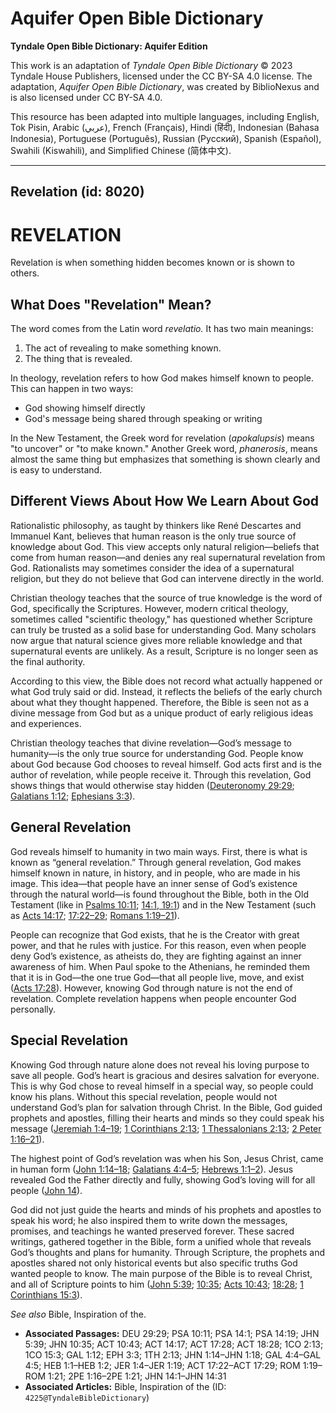 # Aquifer Open Bible Dictionary

**Tyndale Open Bible Dictionary: Aquifer Edition**

This work is an adaptation of *Tyndale Open Bible Dictionary* © 2023 Tyndale House Publishers, licensed under the CC BY\-SA 4\.0 license. The adaptation, *Aquifer Open Bible Dictionary*, was created by BiblioNexus and is also licensed under CC BY\-SA 4\.0\.

This resource has been adapted into multiple languages, including English, Tok Pisin, Arabic (عربي), French (Français), Hindi (हिंदी), Indonesian (Bahasa Indonesia), Portuguese (Português), Russian (Русский), Spanish (Español), Swahili (Kiswahili), and Simplified Chinese (简体中文).



--------------------------------

## Revelation (id: 8020)

REVELATION
==========

Revelation is when something hidden becomes known or is shown to others. 

What Does "Revelation" Mean?
----------------------------

The word comes from the Latin word *revelatio.* It has two main meanings:

1. The act of revealing to make something known.
2. The thing that is revealed.

In theology, revelation refers to how God makes himself known to people. This can happen in two ways:

* God showing himself directly
* God's message being shared through speaking or writing

In the New Testament, the Greek word for revelation (*apokalupsis*) means "to uncover" or "to make known." Another Greek word, *phanerosis*, means almost the same thing but emphasizes that something is shown clearly and is easy to understand.

Different Views About How We Learn About God
--------------------------------------------

Rationalistic philosophy, as taught by thinkers like René Descartes and Immanuel Kant, believes that human reason is the only true source of knowledge about God. This view accepts only natural religion—beliefs that come from human reason—and denies any real supernatural revelation from God. Rationalists may sometimes consider the idea of a supernatural religion, but they do not believe that God can intervene directly in the world.

Christian theology teaches that the source of true knowledge is the word of God, specifically the Scriptures. However, modern critical theology, sometimes called "scientific theology," has questioned whether Scripture can truly be trusted as a solid base for understanding God. Many scholars now argue that natural science gives more reliable knowledge and that supernatural events are unlikely. As a result, Scripture is no longer seen as the final authority. 

According to this view, the Bible does not record what actually happened or what God truly said or did. Instead, it reflects the beliefs of the early church about what they thought happened. Therefore, the Bible is seen not as a divine message from God but as a unique product of early religious ideas and experiences.

Christian theology teaches that divine revelation—God’s message to humanity—is the only true source for understanding God. People know about God because God chooses to reveal himself. God acts first and is the author of revelation, while people receive it. Through this revelation, God shows things that would otherwise stay hidden ([Deuteronomy 29:29](https://ref.ly/Deut29:29); [Galatians 1:12](https://ref.ly/Gal1:12); [Ephesians 3:3](https://ref.ly/Eph3:3)).

General Revelation
------------------

God reveals himself to humanity in two main ways. First, there is what is known as “general revelation.” Through general revelation, God makes himself known in nature, in history, and in people, who are made in his image. This idea—that people have an inner sense of God’s existence through the natural world—is found throughout the Bible, both in the Old Testament (like in [Psalms 10:11](https://ref.ly/Ps10:11); [14:1, 19:1](https://ref.ly/Ps14:1,Ps14:19)) and in the New Testament (such as [Acts 14:17](https://ref.ly/Acts14:17); [17:22–29](https://ref.ly/Acts17:22-Acts17:29); [Romans 1:19–21](https://ref.ly/Rom1:19-Rom1:21)). 

People can recognize that God exists, that he is the Creator with great power, and that he rules with justice. For this reason, even when people deny God’s existence, as atheists do, they are fighting against an inner awareness of him. When Paul spoke to the Athenians, he reminded them that it is in God—the one true God—that all people live, move, and exist ([Acts 17:28](https://ref.ly/Acts17:28)). However, knowing God through nature is not the end of revelation. Complete revelation happens when people encounter God personally.

Special Revelation
------------------

Knowing God through nature alone does not reveal his loving purpose to save all people. God’s heart is gracious and desires salvation for everyone. This is why God chose to reveal himself in a special way, so people could know his plans. Without this special revelation, people would not understand God’s plan for salvation through Christ. In the Bible, God guided prophets and apostles, filling their hearts and minds so they could speak his message ([Jeremiah 1:4–19](https://ref.ly/Jer1:4-Jer1:19); [1 Corinthians 2:13](https://ref.ly/1Cor2:13); [1 Thessalonians 2:13](https://ref.ly/1Thess2:13); [2 Peter 1:16–21](https://ref.ly/2Pet1:16-2Pet1:21)). 

The highest point of God’s revelation was when his Son, Jesus Christ, came in human form ([John 1:14–18](https://ref.ly/John1:14-John1:18); [Galatians 4:4–5](https://ref.ly/Gal4:4-Gal4:5); [Hebrews 1:1–2](https://ref.ly/Heb1:1-Heb1:2)). Jesus revealed God the Father directly and fully, showing God’s loving will for all people ([John 14](https://ref.ly/John14:1-John14:31)).

God did not just guide the hearts and minds of his prophets and apostles to speak his word; he also inspired them to write down the messages, promises, and teachings he wanted preserved forever. These sacred writings, gathered together in the Bible, form a unified whole that reveals God’s thoughts and plans for humanity. Through Scripture, the prophets and apostles shared not only historical events but also specific truths God wanted people to know. The main purpose of the Bible is to reveal Christ, and all of Scripture points to him ([John 5:39](https://ref.ly/John5:39); [10:35](https://ref.ly/John10:35); [Acts 10:43](https://ref.ly/Acts10:43); [18:28](https://ref.ly/Acts18:28); [1 Corinthians 15:3](https://ref.ly/1Cor15:3)).

*See also* Bible, Inspiration of the.

* **Associated Passages:** DEU 29:29; PSA 10:11; PSA 14:1; PSA 14:19; JHN 5:39; JHN 10:35; ACT 10:43; ACT 14:17; ACT 17:28; ACT 18:28; 1CO 2:13; 1CO 15:3; GAL 1:12; EPH 3:3; 1TH 2:13; JHN 1:14–JHN 1:18; GAL 4:4–GAL 4:5; HEB 1:1–HEB 1:2; JER 1:4–JER 1:19; ACT 17:22–ACT 17:29; ROM 1:19–ROM 1:21; 2PE 1:16–2PE 1:21; JHN 14:1–JHN 14:31
* **Associated Articles:** Bible, Inspiration of the (ID: `4225@TyndaleBibleDictionary`)

